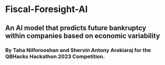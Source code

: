 # Fiscal-Foresight-AI

## An AI model that predicts future bankruptcy within companies based on economic variability

### By Taha Nilforooshan and Shervin Antony Arokiaraj for the QBHacks Hackathon 2023 Competition.
